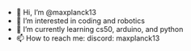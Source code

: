 - 👋 Hi, I’m @maxplanck13
- 👀 I’m interested in coding and robotics
- 🌱 I’m currently learning cs50, arduino, and python
- 📫 How to reach me: discord: maxplanck13


<!---
maxplanck13/maxplanck13 is a ✨ special ✨ repository because its `README.md` (this file) appears on your GitHub profile.
You can click the Preview link to take a look at your changes.
--->
